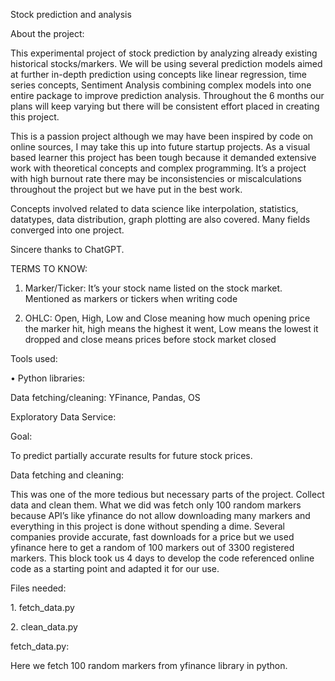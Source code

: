 Stock prediction and analysis 

About the project:

This experimental project of stock prediction by analyzing already existing historical stocks/markers. We will be using several prediction models aimed at further in-depth prediction using concepts like linear regression, time series concepts, Sentiment Analysis combining complex models into one entire package to improve prediction analysis. Throughout the 6 months our plans will keep varying but there will be consistent effort placed in creating this project.



This is a passion project although we may have been inspired by code on online sources, I may take this up into future startup projects. As a visual based learner this project has been tough because it demanded extensive work with theoretical concepts and complex programming. It’s a project with high burnout rate there may be inconsistencies or miscalculations throughout the project but we have put in the best work. 



Concepts involved related to data science like interpolation, statistics, datatypes, data distribution, graph plotting are also covered. Many fields converged into one project. 



Sincere thanks to ChatGPT.



TERMS TO KNOW:

1.	Marker/Ticker: It’s your stock name listed on the stock market. Mentioned as markers or tickers when writing code

2.	OHLC: Open, High, Low and Close meaning how much opening price the marker hit, high means the highest it went, Low means the lowest it dropped and close means prices before stock market closed











Tools used:

•	Python libraries:

Data fetching/cleaning: YFinance, Pandas, OS

Exploratory Data Service: 





Goal:

To predict partially accurate results for future stock prices.



Data fetching and cleaning:

This was one of the more tedious but necessary parts of the project. Collect data and clean them. What we did was fetch only 100 random markers because API’s like yfinance do not allow downloading many markers and everything in this project is done without spending a dime. Several companies provide accurate, fast downloads for a price but we used yfinance here to get a random of 100 markers out of 3300 registered markers. This block took us 4 days to develop the code referenced online code as a starting point and adapted it for our use.



Files needed:

1\.	fetch\_data.py

2\.	clean\_data.py



fetch\_data.py:

Here we fetch 100 random markers from yfinance library in python.









